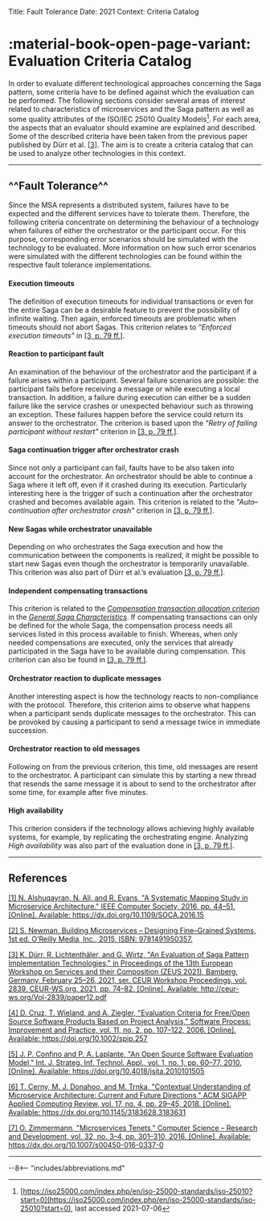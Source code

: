 Title: Fault Tolerance
Date: 2021
Context: Criteria Catalog

# :material-book-open-page-variant: Evaluation Criteria Catalog

In order to evaluate different technological approaches concerning the Saga pattern, some criteria have to be defined against which the evaluation can be performed.
The following sections consider several areas of interest related to characteristics of microservices and the Saga pattern as well as some quality attributes of the ISO/IEC 25010 Quality Models[^1].
For each area, the aspects that an evaluator should examine are explained and described.
Some of the described criteria have been taken from the previous paper published by Dürr et al. [\[3\]](#3).
The aim is to create a criteria catalog that can be used to analyze other technologies in this context.

-----------------------------------------------------------------------------

## ^^Fault Tolerance^^

Since the MSA represents a distributed system, failures have to be expected and the different services have to tolerate them.
Therefore, the following criteria concentrate on determining the behaviour of a technology when failures of either the orchestrator or the participant occur.
For this purpose, corresponding error scenarios should be simulated with the technology to be evaluated.
More information on how such error scenarios were simulated with the different technologies can be found within the respective fault tolerance implementations.

#### Execution timeouts
The definition of execution timeouts for individual transactions or even for the entire Saga can be a desirable feature to prevent the possibility of infinite waiting.
Then again, enforced timeouts are problematic when timeouts should not abort Sagas.
This criterion relates to _"Enforced execution timeouts"_ in [\[3, p. 79 ff.\]](#3).

#### Reaction to participant fault
An examination of the behaviour of the orchestrator and the participant if a failure arises within a participant.
Several failure scenarios are possible: the participant fails before receiving a message or while executing a local transaction.
In addition, a failure during execution can either be a sudden failure like the service crashes or unexpected behaviour such as throwing an exception.
These failures happen before the service could return its answer to the orchestrator.
The criterion is based upon the _"Retry of failing participant without restart"_ criterion in [\[3, p. 79 ff.\]](#3).

#### Saga continuation trigger after orchestrator crash
Since not only a participant can fail, faults have to be also taken into account for the orchestrator.
An orchestrator should be able to continue a Saga where it left off, even if it crashed during its execution.
Particularly interesting here is the trigger of such a continuation after the orchestrator crashed and becomes available again.
This criterion is related to the _"Auto–continuation after orchestrator crash"_ criterion in [\[3, p. 79 ff.\]](#3).

#### New Sagas while orchestrator unavailable
Depending on who orchestrates the Saga execution and how the communication between the components is realized, it might be possible to start new Sagas even though the orchestrator is temporarily unavailable.
This criterion was also part of Dürr et al.’s evaluation [\[3, p. 79 ff.\]](#3).

#### Independent compensating transactions
This criterion is related to the [_Compensation transaction allocation criterion_](#compensation-transaction-allocation) in the [_General Saga Characteristics_](#1-general-saga-characteristics).
If compensating transactions can only be defined for the whole Saga, the compensation process needs all services listed in this process available to finish.
Whereas, when only needed compensations are executed, only the services that already participated in the Saga have to be available during compensation.
This criterion can also be found in [\[3, p. 79 ff.\]](#3).

#### Orchestrator reaction to duplicate messages
Another interesting aspect is how the technology reacts to non-compliance with the protocol.
Therefore, this criterion aims to observe what happens when a participant sends duplicate messages to the orchestrator.
This can be provoked by causing a participant to send a message twice in immediate succession.

#### Orchestrator reaction to old messages
Following on from the previous criterion, this time, old messages are resent to the orchestrator.
A participant can simulate this by starting a new thread that resends the same message it is about to send to the orchestrator after some time, for example after five minutes.

#### High availability
This criterion considers if the technology allows achieving highly available systems, for example, by replicating the orchestrating engine.
Analyzing _High availability_ was also part of the evaluation done in [\[3, p. 79 ff.\]](#3).

-----------------------------------------------------------------------

## References

<a name="1" href="https://dx.doi.org/10.1109/SOCA.2016.15">[1] N. Alshuqayran, N. Ali, and R. Evans, "A Systematic Mapping Study in Microservice Architecture." IEEE Computer Society, 2016, pp. 44–51. [Online]. Available: https://dx.doi.org/10.1109/SOCA.2016.15</a>

<a name="2" href="https://www.oreilly.com/library/view/building-microservices/9781491950340/">[2] S. Newman, Building Microservices – Designing Fine–Grained Systems, 1st ed. O’Reilly Media, Inc., 2015, ISBN: 9781491950357.</a>

<a name="3" href="http://ceur-ws.org/Vol-2839/paper12.pdf">[3] K. Dürr, R. Lichtenthäler, and G. Wirtz, "An Evaluation of Saga Pattern Implementation Technologies," in Proceedings of the 13th European Workshop on Services and their Composition (ZEUS 2021), Bamberg, Germany, February 25–26, 2021, ser. CEUR Workshop Proceedings, vol. 2839. CEUR-WS.org, 2021, pp. 74–82. [Online]. Available: http://ceur-ws.org/Vol-2839/paper12.pdf</a>

<a name="4" href="https://doi.org/10.1002/spip.257">[4] D. Cruz, T. Wieland, and A. Ziegler, "Evaluation Criteria for Free/Open Source Software Products Based on Project Analysis," Software Process: Improvement and Practice, vol. 11, no. 2, pp. 107–122, 2006. [Online]. Available: https://doi.org/10.1002/spip.257</a>

<a name="5" href="https://doi.org/10.4018/jsita.2010101505">[5] J. P. Confino and P. A. Laplante, "An Open Source Software Evaluation Model," Int. J. Strateg. Inf. Technol. Appl., vol. 1, no. 1, pp. 60–77, 2010. [Online]. Available: https://doi.org/10.4018/jsita.2010101505</a>

<a name="6" href="https://dx.doi.org/10.1145/3183628.3183631">[6] T. Cerny, M. J. Donahoo, and M. Trnka, "Contextual Understanding of Microservice Architecture: Current and Future Directions," ACM SIGAPP Applied Computing Review, vol. 17, no. 4, pp. 29–45, 2018. [Online]. Available: https://dx.doi.org/10.1145/3183628.3183631</a>

<a name="7" href="https://dx.doi.org/10.1007/s00450-016-0337-0">[7] O. Zimmermann, "Microservices Tenets," Computer Science – Research and Development, vol. 32, no. 3–4, pp. 301–310, 2016. [Online]. Available: https://dx.doi.org/10.1007/s00450-016-0337-0</a>

-----------------------------------------------------------------------

[^1]: [https://iso25000.com/index.php/en/iso-25000-standards/iso-25010?start=0](https://iso25000.com/index.php/en/iso-25000-standards/iso-25010?start=0), last
accessed 2021-07-06

--8<-- "includes/abbreviations.md"
